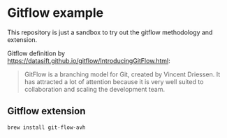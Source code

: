 # Gitflow example

This repository is just a sandbox to try out the gitflow methodology and extension.

Gitflow definition by https://datasift.github.io/gitflow/IntroducingGitFlow.html:

> GitFlow is a branching model for Git, created by Vincent Driessen. It has attracted a lot of attention because it is very well suited to collaboration and scaling the development team.

## Gitflow extension

```
brew install git-flow-avh
```
